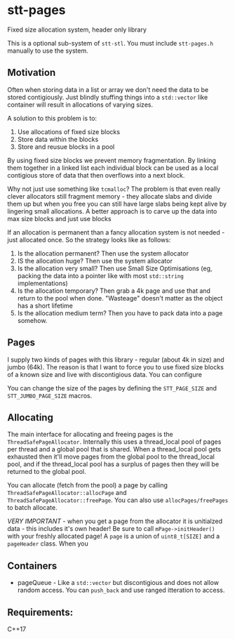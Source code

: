 # stt-pages
Fixed size allocation system, header only library

This is a optional sub-system of `stt-stl`. You must include `stt-pages.h` manually to use the system.


## Motivation
Often when storing data in a list or array we don't need the data to be stored contigiously. Just blindly stuffing things into a `std::vector` like container will result in allocations of varying sizes.

A solution to this problem is to:
1. Use allocations of fixed size blocks
2. Store data within the blocks
3. Store and reusue blocks in a pool 

By using fixed size blocks we prevent memory fragmentation. By linking them together in a linked list each individual block can be used as a local contigious store of data that then overflows into a next block.

Why not just use something like `tcmalloc`? The problem is that even really clever allocators still fragment memory - they allocate slabs and divide them up but when you free you can still have large slabs being kept alive by lingering small allocations. A better approach is to carve up the data into max size blocks and just use blocks

If an allocation is permanent than a fancy allocation system is not needed - just allocated once. So the strategy looks like as follows:
1. Is the allocation permanent? Then use the system allocator
2. IS the allocation huge? Then use the system allocator
3. Is the allocation very small? Then use Small Size Optimisations (eg, packing the data into a pointer like with most `std::string` implementations)
3. Is the allocation temporary? Then grab a 4k page and use that and return to the pool when done. "Wasteage" doesn't matter as the object has a short lifetime
4. Is the allocation medium term? Then you have to pack data into a page somehow. 


## Pages
I supply two kinds of pages with this library - regular (about 4k in size) and jumbo (64k). The reason is that I want to force you to use fixed size blocks of a known size and live with discontigious data. You can configure 

You can change the size of the pages by defining the `STT_PAGE_SIZE` and `STT_JUMBO_PAGE_SIZE` macros.

## Allocating 
The main interface for allocating and freeing pages is the `ThreadSafePageAllocator`. Internally this uses a thread_local pool of pages per thread and a global pool that is shared. When a thread_local pool gets exhausted then it'll move pages from the global pool to the thread_local pool, and if the thread_local pool has a surplus of pages then they will be returned to the global pool.

You can allocate (fetch from the pool) a page by calling `ThreadSafePageAllocator::allocPage` and `ThreadSafePageAllocator::freePage`. You can also use `allocPages/freePages` to batch allocate. 

*VERY IMPORTANT* - when you get a page from the allocator it is unitialzed data - this includes it's own header! Be sure to call `mPage->initHeader()` with your freshly allocated page!
A `page` is a union of `uint8_t[SIZE]` and a `pageHeader` class. When you



## Containers
* pageQueue<T> - Like a `std::vector` but discontigious and does not allow random access. You can `push_back` and use ranged itteration to access. 


## Requirements:
C++17


